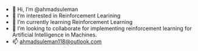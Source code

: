 - 👋 Hi, I’m @ahmadsuleman
- 👀 I’m interested in Reinforcement Learining 
- 🌱 I’m currently learning Reinforcement Learning
- 💞️ I’m looking to collaborate for implementing reinforcement learning for Artificial Intelligence in Machines. 
- 📫 ahmadsuleman118@outlook.com

<!---
ahmadsuleman/ahmadsuleman is a ✨ special ✨ repository because its `README.md` (this file) appears on your GitHub profile.
You can click the Preview link to take a look at your changes.
--->
